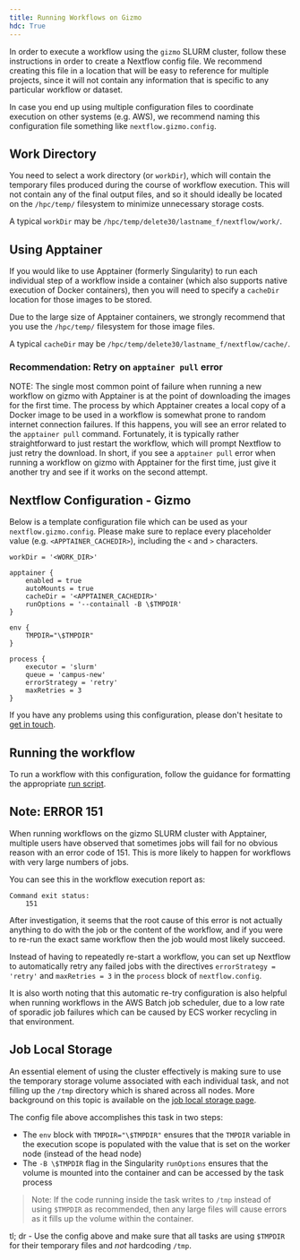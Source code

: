 ```yaml
---
title: Running Workflows on Gizmo
hdc: True
---
```


In order to execute a workflow using the `gizmo` SLURM cluster, follow these
instructions in order to create a Nextflow config file. We recommend creating
this file in a location that will be easy to reference for multiple projects,
since it will not contain any information that is specific to any particular
workflow or dataset.

In case you end up using multiple configuration files to coordinate execution
on other systems (e.g. AWS), we recommend naming this configuration file
something like `nextflow.gizmo.config`.

## Work Directory

You need to select a work directory (or `workDir`), which will contain the temporary
files produced during the course of workflow execution. This will not contain
any of the final output files, and so it should ideally be located on the
`/hpc/temp/` filesystem to minimize unnecessary storage costs.

A typical `workDir` may be `/hpc/temp/delete30/lastname_f/nextflow/work/`.

## Using Apptainer

If you would like to use Apptainer (formerly Singularity) to run each individual step of a workflow
inside a container (which also supports native execution of Docker containers),
then you will need to specify a `cacheDir` location for those images to be stored.

Due to the large size of Apptainer containers, we strongly recommend that
you use the `/hpc/temp/` filesystem for those image files.

A typical `cacheDir` may be `/hpc/temp/delete30/lastname_f/nextflow/cache/`.

### Recommendation: Retry on `apptainer pull` error

NOTE: The single most common point of failure when running a new workflow
on gizmo with Apptainer is at the point of downloading the images for the
first time. The process by which Apptainer creates a local copy of a Docker
image to be used in a workflow is somewhat prone to random internet connection
failures. If this happens, you will see an error related to the `apptainer pull`
command. Fortunately, it is typically rather straightforward to just restart
the workflow, which will prompt Nextflow to just retry the download. In short,
if you see a `apptainer pull` error when running a workflow on gizmo with
Apptainer for the first time, just give it another try and see if it works
on the second attempt.

## Nextflow Configuration - Gizmo

Below is a template configuration file which can be used as your `nextflow.gizmo.config`.
Please make sure to replace every placeholder value (e.g. `<APPTAINER_CACHEDIR>`),
including the `<` and `>` characters.

```
workDir = '<WORK_DIR>'

apptainer {
    enabled = true
    autoMounts = true
    cacheDir = '<APPTAINER_CACHEDIR>'
    runOptions = '--containall -B \$TMPDIR'
}

env {
    TMPDIR="\$TMPDIR"
}

process {
    executor = 'slurm'
    queue = 'campus-new'
    errorStrategy = 'retry'
    maxRetries = 3
}
```

If you have any problems using this configuration, please don't hesitate to
[get in touch](mailto:sminot@fredhutch.org).

## Running the workflow

To run a workflow with this configuration, follow the guidance for formatting
the appropriate [run script](/hdc/workflows/running/run_script).

## Note: ERROR 151

When running workflows on the gizmo SLURM cluster with Apptainer, multiple users
have observed that sometimes jobs will fail for no obvious reason with an error
code of 151. This is more likely to happen for workflows with very large numbers
of jobs.

You can see this in the workflow execution report as:

```
Command exit status:
    151
```

After investigation, it seems that the root cause of this error is not actually
anything to do with the job or the content of the workflow, and if you were to
re-run the exact same workflow then the job would most likely succeed.

Instead of having to repeatedly re-start a workflow, you can set up Nextflow
to automatically retry any failed jobs with the directives `errorStrategy = 'retry'`
and `maxRetries = 3` in the `process` block of `nextflow.config`.

It is also worth noting that this automatic re-try configuration is also helpful
when running workflows in the AWS Batch job scheduler, due to a low rate of sporadic
job failures which can be caused by ECS worker recycling in that environment.

## Job Local Storage

An essential element of using the cluster effectively is making sure to use the
temporary storage volume associated with each individual task, and not filling up
the `/tmp` directory which is shared across all nodes. 
More background on this topic is available on the [job local storage page](/compdemos/store_job_local).

The config file above accomplishes this task in two steps:

- The `env` block with `TMPDIR="\$TMPDIR"` ensures that the `TMPDIR` variable
in the execution scope is populated with the value that is set on the worker
node (instead of the head node)
- The `-B \$TMPDIR` flag in the Singularity `runOptions` ensures that the
volume is mounted into the container and can be accessed by the task process

> Note: If the code running inside the task writes to `/tmp` instead of using
`$TMPDIR` as recommended, then any large files will cause errors as it fills
up the volume within the container.

tl; dr - Use the config above and make sure that all tasks are using `$TMPDIR`
for their temporary files and _not_ hardcoding `/tmp`.

